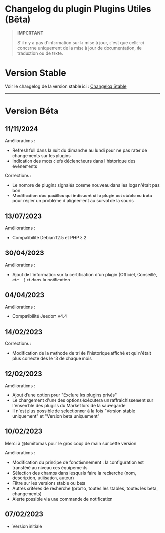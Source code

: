 # Changelog du plugin Plugins Utiles (Bêta)

>**IMPORTANT**
>
>S'il n'y a pas d'information sur la mise à jour, c'est que celle-ci concerne uniquement de la mise à jour de documentation, de traduction ou de texte.

# Version Stable

Voir le changelog de la version stable ici : [Changelog Stable](https://github.com/BisonJeedom/documentations/blob/main/pluginsutiles/changelog_stable.md)

<hr/>

# Version Béta

## 11/11/2024

Améliorations :

- Refresh full dans la nuit du dimanche au lundi pour ne pas rater de changements sur les plugins
- Indication des mots clefs déclencheurs dans l'historique des évènements

Corrections :

- Le nombre de plugins signalés comme nouveau dans les logs n'était pas bon
- Modification des pastilles qui indiquent si le plugin est stable ou beta pour régler un problème d'alignement au survol de la souris

## 13/07/2023

Améliorations :

- Compatibilité Debian 12.5 et PHP 8.2

## 30/04/2023

Améliorations :

- Ajout de l'information sur la certification d'un plugin (Officiel, Conseillé, etc ...) et dans la notification

## 04/04/2023

Améliorations :

- Compatibilité Jeedom v4.4

## 14/02/2023

Corrections :

- Modification de la méthode de tri de l'historique affiché et qui n'était plus correcte dès le 13 de chaque mois

## 12/02/2023

Améliorations :

- Ajout d'une option pour "Exclure les plugins privés"
- Le changement d'une des options éxécutera un raffraichissement sur l'ensemble des plugins du Market lors de la sauvegarde
- Il n'est plus possible de selectionner à la fois "Version stable uniquement" et "Version beta uniquement"

## 10/02/2023

Merci à @tomitomas pour le gros coup de main sur cette version !

Améliorations :

- Modification du principe de fonctionnement : la configuration est transféré au niveau des équipements
- Sélection des champs dans lesquels faire la recherche (nom, description, utilisation, auteur)
- Filtre sur les versions stable ou beta
- Autres critères de recherche (promo, toutes les stables, toutes les beta, changements)
- Alerte possible via une commande de notification

## 07/02/2023

- Version initiale
